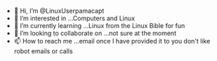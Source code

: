 - 👋 Hi, I’m @LinuxUserpamacapt
- 👀 I’m interested in ...Computers and Linux
- 🌱 I’m currently learning ...Linux from the Linux Bible for fun
- 💞️ I’m looking to collaborate on ...not sure at the moment
- 📫 How to reach me ...email once I have provided it to you don't like robot emails or calls

<!---
LinuxUserpamacapt/LinuxUserpamacapt is a ✨ special ✨ repository because its `README.md` (this file) appears on your GitHub profile.
You can click the Preview link to take a look at your changes.
--->
